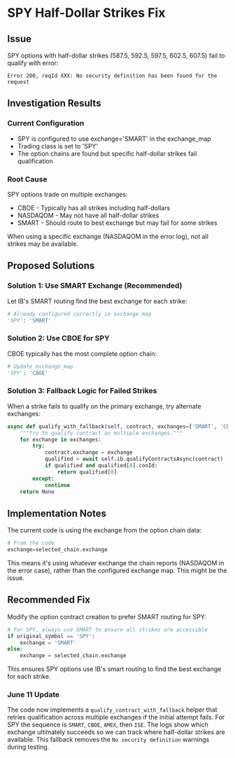 # SPY Half-Dollar Strikes Fix

## Issue
SPY options with half-dollar strikes (587.5, 592.5, 597.5, 602.5, 607.5) fail to qualify with error:
```
Error 200, reqId XXX: No security definition has been found for the request
```

## Investigation Results

### Current Configuration
- SPY is configured to use exchange='SMART' in the exchange_map
- Trading class is set to 'SPY'
- The option chains are found but specific half-dollar strikes fail qualification

### Root Cause
SPY options trade on multiple exchanges:
- CBOE - Typically has all strikes including half-dollars
- NASDAQOM - May not have all half-dollar strikes
- SMART - Should route to best exchange but may fail for some strikes

When using a specific exchange (NASDAQOM in the error log), not all strikes may be available.

## Proposed Solutions

### Solution 1: Use SMART Exchange (Recommended)
Let IB's SMART routing find the best exchange for each strike:
```python
# Already configured correctly in exchange_map
'SPY': 'SMART'
```

### Solution 2: Use CBOE for SPY
CBOE typically has the most complete option chain:
```python
# Update exchange_map
'SPY': 'CBOE'
```

### Solution 3: Fallback Logic for Failed Strikes
When a strike fails to qualify on the primary exchange, try alternate exchanges:
```python
async def qualify_with_fallback(self, contract, exchanges=['SMART', 'CBOE', 'NASDAQOM']):
    """Try to qualify contract on multiple exchanges."""
    for exchange in exchanges:
        try:
            contract.exchange = exchange
            qualified = await self.ib.qualifyContractsAsync(contract)
            if qualified and qualified[0].conId:
                return qualified[0]
        except:
            continue
    return None
```

## Implementation Notes

The current code is using the exchange from the option chain data:
```python
# From the code
exchange=selected_chain.exchange
```

This means it's using whatever exchange the chain reports (NASDAQOM in the error case), rather than the configured exchange map. This might be the issue.

## Recommended Fix

Modify the option contract creation to prefer SMART routing for SPY:
```python
# For SPY, always use SMART to ensure all strikes are accessible
if original_symbol == 'SPY':
    exchange = 'SMART'
else:
    exchange = selected_chain.exchange
```

This ensures SPY options use IB's smart routing to find the best exchange for each strike.

### June 11 Update

The code now implements a `qualify_contract_with_fallback` helper that retries
qualification across multiple exchanges if the initial attempt fails. For SPY
the sequence is `SMART`, `CBOE`, `AMEX`, then `ISE`.  The logs show which
exchange ultimately succeeds so we can track where half-dollar strikes are
available.  This fallback removes the `No security definition` warnings during
testing.
